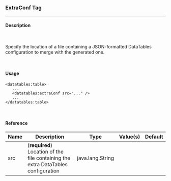 <h3>ExtraConf Tag</h3>
<hr />

<h4>Description</h4>
<br />

Specify the location of a file containing a JSON-formatted DataTables configuration to merge with the generated one.

<br />
<h4>Usage</h4>

    <datatables:table>
       ...
       <datatables:extraConf src="..." />
       ...
    </datatables:table>

<br />
<h4>Reference</h4>

<table id="tagReference" class="table table-striped table-bordered">
  <thead>
    <tr>
      <th>Name</th>
      <th>Description</th>
      <th>Type</th>
      <th>Value(s)</th>
      <th>Default</th>
    </tr>
  </thead>
  <tbody>
  <tr>
    <td>src</td>
    <td>(<strong>required</strong>) Location of the file containing the extra DataTables configuration</td>
    <td>java.lang.String</td>
    <td></td>
    <td></td>
  </tr>
  </tbody>
</table>

<link rel="stylesheet" href="http://ajax.aspnetcdn.com/ajax/jquery.dataTables/1.9.4/css/jquery.dataTables.css" />
<link rel="stylesheet" href="./css/tabletag.css" />
<script src="http://ajax.aspnetcdn.com/ajax/jquery.dataTables/1.9.4/jquery.dataTables.min.js" ></script>
<script src="./js/datatables.fixedheader.min.js" ></script>
<script src="./js/tagreference.js" ></script>